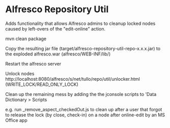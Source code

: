 Alfresco Repository Util
=================================

Adds functionality that allows Alfresco admins to cleanup locked nodes caused by left-overs of the "edit-online" action.   

mvn clean package

Copy the resulting jar file (target/alfresco-repository-util-repo-x.x.x.jar) to the exploded alfresco.war (alfresco/WEB-INF/lib/)

Restart the alfresco server

Unlock nodes http://localhost:8080/alfresco/s/net/tullo/repo/util/unlocker.html (WRITE_LOCK/READ_ONLY_LOCK)

Clean up the remaining mess by adding the the jconsole scripts to 'Data Dictionary > Scripts

e.g. run _remove_aspect_checkedOut.js to clean up after a user that forgot to release the lock (by close, check-in)
on a node after online-edit by an MS Office app

